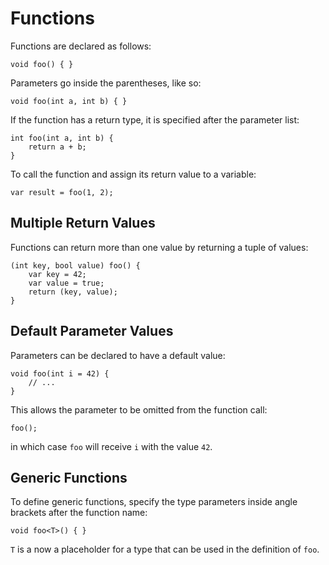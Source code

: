 # Functions

Functions are declared as follows:

```
void foo() { }
```

Parameters go inside the parentheses, like so:

```
void foo(int a, int b) { }
```

If the function has a return type, it is specified after the parameter list:

```
int foo(int a, int b) {
    return a + b;
}
```

To call the function and assign its return value to a variable:

```
var result = foo(1, 2);
```

## Multiple Return Values

Functions can return more than one value by returning a tuple of values:

```
(int key, bool value) foo() {
    var key = 42;
    var value = true;
    return (key, value);
}
```

## Default Parameter Values

Parameters can be declared to have a default value:

```
void foo(int i = 42) {
    // ...
}
```

This allows the parameter to be omitted from the function call:

```
foo();
```

in which case `foo` will receive `i` with the value `42`.

## Generic Functions

To define generic functions, specify the type parameters inside angle brackets
after the function name:

```
void foo<T>() { }
```

`T` is a now a placeholder for a type that can be used in the definition of `foo`.
